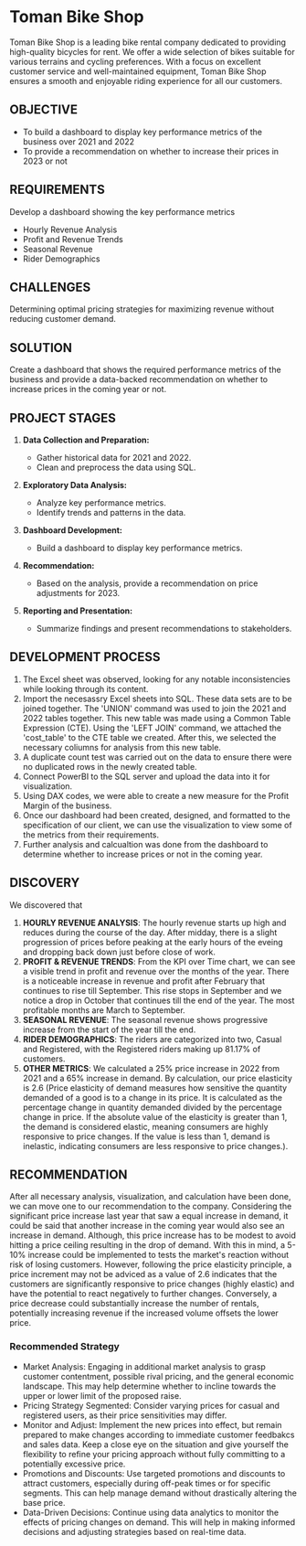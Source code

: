 # Toman Bike Shop
Toman Bike Shop is a leading bike rental company dedicated to providing high-quality bicycles for rent. We offer a wide selection of bikes suitable for various terrains and cycling preferences. With a focus on excellent customer service and well-maintained equipment, Toman Bike Shop ensures a smooth and enjoyable riding experience for all our customers.

## OBJECTIVE 
- To build a dashboard to display key performance metrics of the business over 2021 and 2022
- To provide a recommendation on whether to increase their prices in 2023 or not

## REQUIREMENTS
Develop a dashboard showing the key performance metrics
- Hourly Revenue Analysis
- Profit and Revenue Trends
- Seasonal Revenue
- Rider Demographics

## CHALLENGES
Determining optimal pricing strategies for maximizing revenue without reducing customer demand.

## SOLUTION
Create a dashboard that shows the required performance metrics of the business and provide a data-backed recommendation on whether to increase prices in the coming year or not.

## PROJECT STAGES
1. **Data Collection and Preparation:**
   - Gather historical data for 2021 and 2022.
   - Clean and preprocess the data using SQL.

2. **Exploratory Data Analysis:**
   - Analyze key performance metrics.
   - Identify trends and patterns in the data.

3. **Dashboard Development:**
   - Build a dashboard to display key performance metrics.

4. **Recommendation:**
   - Based on the analysis, provide a recommendation on price adjustments for 2023.

5. **Reporting and Presentation:**
   - Summarize findings and present recommendations to stakeholders.

## DEVELOPMENT PROCESS
1.  The Excel sheet was observed, looking for any notable inconsistencies while looking through its content.
2.  Import the necesassry Excel sheets into SQL. These data sets are to be joined together. The 'UNION' command was used to join the 2021 and 2022 tables together. This new table was made using a Common Table Expression (CTE). Using the 'LEFT JOIN' command, we attached the 'cost_table' to the CTE table we created. After this, we selected the necessary coliumns for analysis from this new table.
3. A duplicate count test was carried out on the data to ensure there were no duplicated rows in the newly created table. 
4. Connect PowerBI to the SQL server and upload the data into it for visualization.
6. Using DAX codes, we were able to create a new measure for the Profit Margin of the business. 
7. Once our dashboard had been created, designed, and formatted to the specification of our client, we can use the visualization to view some of the metrics from their requirements.
8. Further analysis and calcualtion was done from the dashboard to determine whether to increase prices or not in the coming year.

## DISCOVERY
We discovered that
1. **HOURLY REVENUE ANALYSIS**: The hourly revenue starts up high and reduces during the course of the day. After midday, there is a slight progression of prices before peaking at the early hours of the eveing and dropping back down just before close of work.
2. **PROFIT & REVENUE TRENDS**: From the KPI over Time chart, we can see a visible trend in profit and revenue over the months of the year. There is a noticeable increase in revenue and profit after February that continues to rise till September. This rise stops in September and we notice a drop in October that continues till the end of the year. The most profitable months are March to September.
3. **SEASONAL REVENUE**: The seasonal revenue shows progressive increase from the start of the year till the end.
4. **RIDER DEMOGRAPHICS**: The riders are categorized into two, Casual and Registered, with the Registered riders making up 81.17% of customers.
5. **OTHER METRICS**: We calculated a 25% price increase in 2022 from 2021 and a 65% increase in demand. By calculation, our price elasticity is 2.6 (Price elasticity of demand measures how sensitive the quantity demanded of a good is to a change in its price. It is calculated as the percentage change in quantity demanded divided by the percentage change in price.
If the absolute value of the elasticity is greater than 1, the demand is considered elastic, meaning consumers are highly responsive to price changes. If the value is less than 1, demand is inelastic, indicating consumers are less responsive to price changes.).

## RECOMMENDATION
After all necessary analysis, visualization, and calculation have been done, we can move one to our recommendation to the company. 
Considering the significant price increase last year that saw a equal increase in demand, it could be said that another increase in the coming year would also see an increase in demand. Although, this price increase has to be modest to avoid hitting a price ceiling resulting in the drop of demand. With this in mind, a 5-10% increase could be implemented to tests the market's reaction without risk of losing customers. 
However, following the price elasticity principle, a price increment may not be adviced as a value of 2.6 indicates that the customers are significantly responsive to price changes (highly elastic) and have the potential to react negatively to further changes. Conversely, a price decrease could substantially increase the number of rentals, potentially increasing revenue if the increased volume offsets the lower price.
### Recommended Strategy
- Market Analysis: Engaging in additional market analysis to grasp customer contentment, possible rival pricing, and the general economic landscape. This may help determine whether to incline towards the upper or lower limit of the proposed raise.
- Pricing Strategy Segmented: Consider varying prices for casual and registered users, as their price sensitivities may differ.
- Monitor and Adjust: Implement the new prices into effect, but remain prepared to make changes according to immediate customer feedbakcs and sales data. Keep a close eye on the situation and give yourself the flexibility to refine your pricing approach without fully committing to a potentially excessive price.
- Promotions and Discounts: Use targeted promotions and discounts to attract customers, especially during off-peak times or for specific segments. This can help manage demand without drastically altering the base price.
- Data-Driven Decisions: Continue using data analytics to monitor the effects of pricing changes on demand. This will help in making informed decisions and adjusting strategies based on real-time data.
